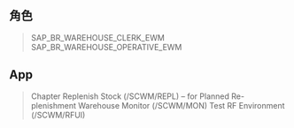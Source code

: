 ## 角色
> SAP_BR_WAREHOUSE_CLERK_EWM
> SAP_BR_WAREHOUSE_OPERATIVE_EWM
## App
> Chapter Replenish Stock (/SCWM/REPL) – for Planned Re-plenishment
> Warehouse Monitor (/SCWM/MON)
> Test RF Environment (/SCWM/RFUI)